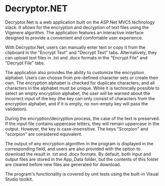 # Decryptor.NET

Decryptor.Net is a web application built on the ASP.Net MVC5 technology stack. It allows for the encryption and decryption of text files using the Vigenere algorithm. The application features an interactive interface designed to provide a convenient and comfortable user experience.

With Decryptor.Net, users can manually enter text or copy it from the clipboard in the "Encrypt Text" and "Decrypt Text" tabs. Alternatively, they can upload text files in .txt and .docx formats in the "Encrypt File" and "Decrypt File" tabs.

The application also provides the ability to customize the encryption alphabet. Users can choose from pre-defined character sets or create their own. The encryption alphabet is checked for duplicate characters, and all characters in the alphabet must be unique. While it is technically possible to select an empty encryption alphabet, the user will be warned about the incorrect input of the key (the key can only consist of characters from the encryption alphabet, and if it is empty, no non-empty key will pass the validation).

During the encryption/decryption process, the case of the text is preserved. If the input file contains uppercase letters, they will remain uppercase in the output. However, the key is case-insensitive. The keys "Scorpion" and "scorpion" are considered equivalent.

The output of any encryption algorithm in the program is displayed in the corresponding field, and users are also provided with the option to download the result in .txt and .docx formats. By default, both input and output files are stored in the App_Data folder, but the contents of this folder are cleared before new files are generated for download.

The program's functionality is covered by unit tests using the built-in Visual Studio toolkit.
